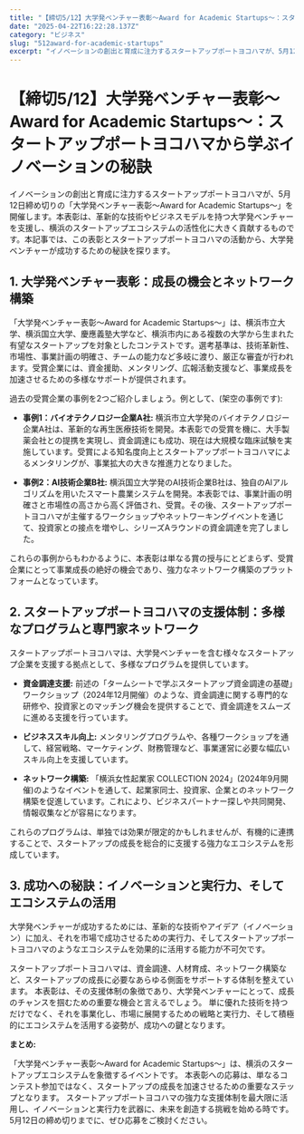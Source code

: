 ```yaml
---
title: "【締切5/12】大学発ベンチャー表彰～Award for Academic Startups～：スタートアップポートヨコハマから学ぶイノベーションの秘訣"
date: "2025-04-22T16:22:28.137Z"
category: "ビジネス"
slug: "512award-for-academic-startups"
excerpt: "イノベーションの創出と育成に注力するスタートアップポートヨコハマが、5月12日締め切りの「大学発ベンチャー表彰～Award for Academic Startups～」を開催します。本表彰は、革新的な技術やビジネスモデルを持つ大学発ベンチャーを支援し、横浜のスタートアップエコシステムの活性化に大き..."
---
```


# 【締切5/12】大学発ベンチャー表彰～Award for Academic Startups～：スタートアップポートヨコハマから学ぶイノベーションの秘訣

イノベーションの創出と育成に注力するスタートアップポートヨコハマが、5月12日締め切りの「大学発ベンチャー表彰～Award for Academic Startups～」を開催します。本表彰は、革新的な技術やビジネスモデルを持つ大学発ベンチャーを支援し、横浜のスタートアップエコシステムの活性化に大きく貢献するものです。本記事では、この表彰とスタートアップポートヨコハマの活動から、大学発ベンチャーが成功するための秘訣を探ります。


## 1. 大学発ベンチャー表彰：成長の機会とネットワーク構築

「大学発ベンチャー表彰～Award for Academic Startups～」は、横浜市立大学、横浜国立大学、慶應義塾大学など、横浜市内にある複数の大学から生まれた有望なスタートアップを対象としたコンテストです。選考基準は、技術革新性、市場性、事業計画の明確さ、チームの能力など多岐に渡り、厳正な審査が行われます。受賞企業には、資金援助、メンタリング、広報活動支援など、事業成長を加速させるための多様なサポートが提供されます。

過去の受賞企業の事例を2つご紹介しましょう。例として、(架空の事例です):

* **事例1：バイオテクノロジー企業A社:** 横浜市立大学発のバイオテクノロジー企業A社は、革新的な再生医療技術を開発。本表彰での受賞を機に、大手製薬会社との提携を実現し、資金調達にも成功、現在は大規模な臨床試験を実施しています。受賞による知名度向上とスタートアップポートヨコハマによるメンタリングが、事業拡大の大きな推進力となりました。

* **事例2：AI技術企業B社:** 横浜国立大学発のAI技術企業B社は、独自のAIアルゴリズムを用いたスマート農業システムを開発。本表彰では、事業計画の明確さと市場性の高さから高く評価され、受賞。その後、スタートアップポートヨコハマが主催するワークショップやネットワーキングイベントを通じて、投資家との接点を増やし、シリーズAラウンドの資金調達を完了しました。


これらの事例からもわかるように、本表彰は単なる賞の授与にとどまらず、受賞企業にとって事業成長の絶好の機会であり、強力なネットワーク構築のプラットフォームとなっています。


## 2. スタートアップポートヨコハマの支援体制：多様なプログラムと専門家ネットワーク

スタートアップポートヨコハマは、大学発ベンチャーを含む様々なスタートアップ企業を支援する拠点として、多様なプログラムを提供しています。

* **資金調達支援:**  前述の「タームシートで学ぶスタートアップ資金調達の基礎」ワークショップ（2024年12月開催）のような、資金調達に関する専門的な研修や、投資家とのマッチング機会を提供することで、資金調達をスムーズに進める支援を行っています。

* **ビジネススキル向上:**  メンタリングプログラムや、各種ワークショップを通して、経営戦略、マーケティング、財務管理など、事業運営に必要な幅広いスキル向上を支援しています。

* **ネットワーク構築:**  「横浜女性起業家 COLLECTION 2024」(2024年9月開催)のようなイベントを通して、起業家同士、投資家、企業とのネットワーク構築を促進しています。これにより、ビジネスパートナー探しや共同開発、情報収集などが容易になります。


これらのプログラムは、単独では効果が限定的かもしれませんが、有機的に連携することで、スタートアップの成長を総合的に支援する強力なエコシステムを形成しています。


## 3. 成功への秘訣：イノベーションと実行力、そしてエコシステムの活用

大学発ベンチャーが成功するためには、革新的な技術やアイデア（イノベーション）に加え、それを市場で成功させるための実行力、そしてスタートアップポートヨコハマのようなエコシステムを効果的に活用する能力が不可欠です。

スタートアップポートヨコハマは、資金調達、人材育成、ネットワーク構築など、スタートアップの成長に必要なあらゆる側面をサポートする体制を整えています。  本表彰は、その支援体制の象徴であり、大学発ベンチャーにとって、成長のチャンスを掴むための重要な機会と言えるでしょう。  単に優れた技術を持つだけでなく、それを事業化し、市場に展開するための戦略と実行力、そして積極的にエコシステムを活用する姿勢が、成功への鍵となります。


**まとめ:**

「大学発ベンチャー表彰～Award for Academic Startups～」は、横浜のスタートアップエコシステムを象徴するイベントです。  本表彰への応募は、単なるコンテスト参加ではなく、スタートアップの成長を加速させるための重要なステップとなります。  スタートアップポートヨコハマの強力な支援体制を最大限に活用し、イノベーションと実行力を武器に、未来を創造する挑戦を始める時です。  5月12日の締め切りまでに、ぜひ応募をご検討ください。
